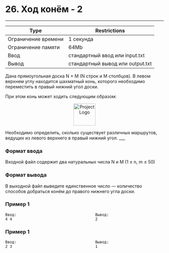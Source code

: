 
# 26. Ход конём - 2
___
| Type | Restrictions |
| --- | --- |
Ограничение времени	| 1 секунда |
Ограничение памяти  | 	64Mb |
Ввод                |	стандартный ввод или input.txt |
Вывод               |	стандартный вывод или output.txt |

Дана прямоугольная доска N × M (N строк и M столбцов). В левом верхнем углу находится шахматный конь, которого необходимо переместить в правый нижний угол доски.

При этом конь может ходить следующим образом:
<p align="center">
      <img src="https://contest.yandex.ru/testsys/statement-image?imageId=dd9f92b15d18eb645d00c8edaf69176c3113b3ee180e1770f2fd59bb84d389cb" alt="Project Logo" width="70">
</p>
Необходимо определить, сколько существует различных маршрутов, ведущих из левого верхнего в правый нижний угол.
___

### Формат ввода

Входной файл содержит два натуральных числа N и M (1 ≤ n, m ≤ 50)

### Формат вывода

В выходной файл выведите единственное число — количество способов добраться конём до правого нижнего угла доски.

### Пример 1
```
Ввод:                                   Вывод:
4 4                                     2
```
### Пример 1
```
Ввод:                                   Вывод:
2 3                                     1
```